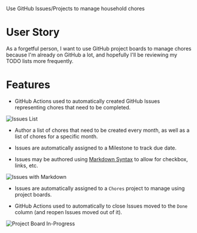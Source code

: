 Use GitHub Issues/Projects to manage household chores

# User Story

As a forgetful person, I want to use GitHub project boards to manage chores because I'm already on GitHub a lot, and
hopefully I'll be reviewing my TODO lists more frequently.

# Features

* GitHub Actions used to automatically created GitHub Issues representing chores that need to be completed.

![Issues List](household-chores/docs/assets/Issues-List.png)

* Author a list of chores that need to be created every month, as well as a list of chores for a specific month.

* Issues are automatically assigned to a Milestone to track due date.

* Issues may be authored using [Markdown Syntax](https://guides.github.com/features/mastering-markdown/) to allow for checkbox, links, etc.

![Issues with Markdown](household-chores/docs/assets/Issues-With-Markdown.png)

* Issues are automatically assigned to a `Chores` project to manage using project boards.

* GitHub Actions used to automatically to close Issues moved to the `Done` column (and reopen Issues moved out of it).

![Project Board In-Progress](household-chores/docs/assets/Project-Board-In-Progress.png)
